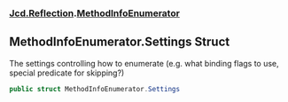 ### [Jcd.Reflection](Jcd_Reflection.md 'Jcd.Reflection').[MethodInfoEnumerator](Jcd_Reflection_MethodInfoEnumerator.md 'Jcd.Reflection.MethodInfoEnumerator')
## MethodInfoEnumerator.Settings Struct
The settings controlling how to enumerate (e.g. what binding flags to use, special predicate for skipping?)  
```csharp
public struct MethodInfoEnumerator.Settings
```
